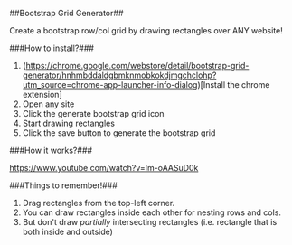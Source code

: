 ##Bootstrap Grid Generator##

Create a bootstrap row/col grid by drawing rectangles over ANY website! 

###How to install?###

1. (https://chrome.google.com/webstore/detail/bootstrap-grid-generator/hnhmbddaldgbmknmobkokdjmgchclohp?utm_source=chrome-app-launcher-info-dialog)[Install the chrome extension]
2. Open any site
3. Click the generate bootstrap grid icon
4. Start drawing rectangles
5. Click the save button to generate the bootstrap grid

###How it works?###

https://www.youtube.com/watch?v=Im-oAASuD0k

###Things to remember!###

1. Drag rectangles from the top-left corner.
2. You can draw rectangles inside each other for nesting rows and cols.
3. But don't draw *partially* intersecting rectangles (i.e. rectangle that is both inside and outside)
